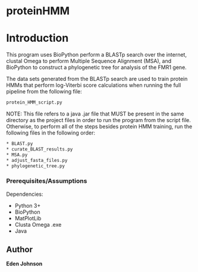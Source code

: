 # proteinHMM

# Introduction
This program uses BioPython perform a BLASTp search over the internet, clustal Omega to perform Multiple Sequence Alignment (MSA), and BioPython to construct a phylogenetic tree for analysis of the FMR1 gene.

The data sets generated from the BLASTp search are used to train protein HMMs that perform log-Viterbi score calculations when running the full pipeline from the following file: 
```sh
protein_HMM_script.py
```

NOTE: This file refers to a java .jar file that MUST be present in the same directory as the project files in order to run the program from the script file. Otherwise, to perform all of the steps besides protein HMM training, run the following files in the following order:

```sh
* BLAST.py
* curate_BLAST_results.py
* MSA.py
* adjust_fasta_files.py
* phylogenetic_tree.py

```

### Prerequisites/Assumptions

Dependencies:
* Python 3+ 
* BioPython
* MatPlotLib
* Clusta Omega .exe
* Java

## Author

**Eden Johnson** 
